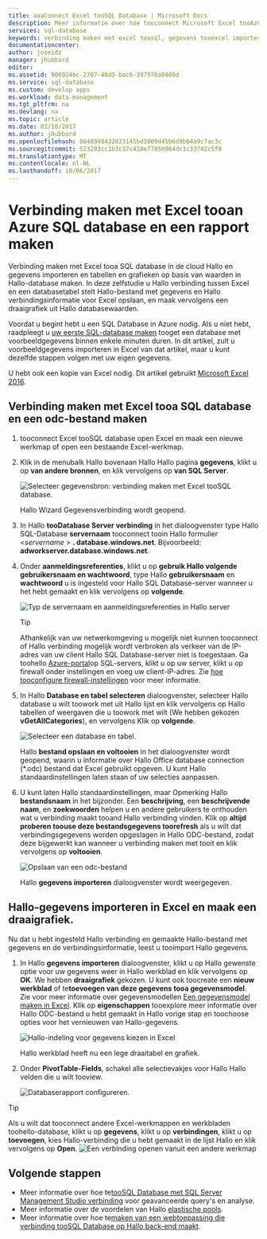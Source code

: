 ```yaml
---
title: aaaConnect Excel tooSQL Database | Microsoft Docs
description: Meer informatie over hoe tooconnect Microsoft Excel tooAzure SQL-database in de cloud Hallo. Gegevens importeren in Excel voor rapportage en gegevens verkenning.
services: sql-database
keywords: verbinding maken met excel toosql, gegevens tooexcel importeren
documentationcenter: 
author: joseidz
manager: jhubbard
editor: 
ms.assetid: 906924bc-2707-48d3-bac6-397976a0409d
ms.service: sql-database
ms.custom: develop apps
ms.workload: data-management
ms.tgt_pltfrm: na
ms.devlang: na
ms.topic: article
ms.date: 03/10/2017
ms.author: jhubbard
ms.openlocfilehash: 0048849432023145bd1009d45b6d9b64a9c7ac3c
ms.sourcegitcommit: 523283cc1b3c37c428e77850964dc1c33742c5f0
ms.translationtype: MT
ms.contentlocale: nl-NL
ms.lasthandoff: 10/06/2017
---
```

# <a name="connect-excel-tooan-azure-sql-database-and-create-a-report"></a>Verbinding maken met Excel tooan Azure SQL database en een rapport maken

Verbinding maken met Excel tooa SQL database in de cloud Hallo en gegevens importeren en tabellen en grafieken op basis van waarden in Hallo-database maken. In deze zelfstudie u Hallo verbinding tussen Excel en een databasetabel stelt Hallo-bestand met gegevens en Hallo verbindingsinformatie voor Excel opslaan, en maak vervolgens een draaigrafiek uit Hallo databasewaarden.

Voordat u begint hebt u een SQL Database in Azure nodig. Als u niet hebt, raadpleegt u [uw eerste SQL-database maken](sql-database-get-started-portal.md) tooget een database met voorbeeldgegevens binnen enkele minuten duren. In dit artikel, zult u voorbeeldgegevens importeren in Excel van dat artikel, maar u kunt dezelfde stappen volgen met uw eigen gegevens.

U hebt ook een kopie van Excel nodig. Dit artikel gebruikt [Microsoft Excel 2016](https://products.office.com/).

## <a name="connect-excel-tooa-sql-database-and-create-an-odc-file"></a>Verbinding maken met Excel tooa SQL database en een odc-bestand maken
1. tooconnect Excel tooSQL database open Excel en maak een nieuwe werkmap of open een bestaande Excel-werkmap.
2. Klik in de menubalk Hallo bovenaan Hallo Hallo pagina **gegevens**, klikt u op **van andere bronnen**, en klik vervolgens op **van SQL Server**.
   
   ![Selecteer gegevensbron: verbinding maken met Excel tooSQL database.](./media/sql-database-connect-excel/excel_data_source.png)
   
   Hallo Wizard Gegevensverbinding wordt geopend.
3. In Hallo **tooDatabase Server verbinding** in het dialoogvenster type Hallo SQL-Database **servernaam** tooconnect tooin Hallo formulier <*servername* > **. database.windows.net**. Bijvoorbeeld: **adworkserver.database.windows.net**.
4. Onder **aanmeldingsreferenties**, klikt u op **gebruik Hallo volgende gebruikersnaam en wachtwoord**, type Hallo **gebruikersnaam** en **wachtwoord** u is ingesteld voor Hallo SQL Database-server wanneer u het hebt gemaakt en klik vervolgens op **volgende**.
   
   ![Typ de servernaam en aanmeldingsreferenties in Hallo server](./media/sql-database-connect-excel/connect-to-server.png)
   
   > [!TIP]
   > Afhankelijk van uw netwerkomgeving u mogelijk niet kunnen tooconnect of Hallo verbinding mogelijk wordt verbroken als verkeer van de IP-adres van uw client Hallo SQL Database-server niet is toegestaan. Ga toohello [Azure-portal](https://portal.azure.com/)op SQL-servers, klikt u op uw server, klikt u op firewall onder instellingen en voeg uw client-IP-adres. Zie [hoe tooconfigure firewall-instellingen](sql-database-configure-firewall-settings.md) voor meer informatie.
   > 
   > 
5. In Hallo **Database en tabel selecteren** dialoogvenster, selecteer Hallo database u wilt toowork met uit Hallo lijst en klik vervolgens op Hallo tabellen of weergaven die u toowork met wilt (We hebben gekozen **vGetAllCategories**), en vervolgens Klik op **volgende**.
   
    ![Selecteer een database en tabel.](./media/sql-database-connect-excel/select-database-and-table.png)
   
    Hallo **bestand opslaan en voltooien** in het dialoogvenster wordt geopend, waarin u informatie over Hallo Office database connection (*.odc) bestand dat Excel gebruikt opgeven. U kunt Hallo standaardinstellingen laten staan of uw selecties aanpassen.
6. U kunt laten Hallo standaardinstellingen, maar Opmerking Hallo **bestandsnaam** in het bijzonder. Een **beschrijving**, een **beschrijvende naam**, en **zoekwoorden** helpen u en andere gebruikers te onthouden wat u verbinding maakt tooand Hallo verbinding vinden. Klik op **altijd proberen toouse deze bestandsgegevens toorefresh** als u wilt dat verbindingsgegevens worden opgeslagen in Hallo ODC-bestand, zodat deze bijgewerkt kan wanneer u verbinding maken met tooit en klik vervolgens op **voltooien**.
   
    ![Opslaan van een odc-bestand](./media/sql-database-connect-excel/save-odc-file.png)
   
    Hallo **gegevens importeren** dialoogvenster wordt weergegeven.

## <a name="import-hello-data-into-excel-and-create-a-pivot-chart"></a>Hallo-gegevens importeren in Excel en maak een draaigrafiek.
Nu dat u hebt ingesteld Hallo verbinding en gemaakte Hallo-bestand met gegevens en de verbindingsinformatie, leest u tooimport Hallo gegevens.

1. In Hallo **gegevens importeren** dialoogvenster, klikt u op Hallo gewenste optie voor uw gegevens weer in Hallo werkblad en klik vervolgens op **OK**. We hebben **draaigrafiek** gekozen. U kunt ook toocreate een **nieuw werkblad** of te**toevoegen van deze gegevens tooa gegevensmodel**. Zie voor meer informatie over gegevensmodellen [Een gegevensmodel maken in Excel](https://support.office.com/article/Create-a-Data-Model-in-Excel-87E7A54C-87DC-488E-9410-5C75DBCB0F7B). Klik op **eigenschappen** tooexplore meer informatie over Hallo ODC-bestand u hebt gemaakt in Hallo vorige stap en toochoose opties voor het vernieuwen van Hallo-gegevens.
   
    ![Hallo-indeling voor gegevens kiezen in Excel](./media/sql-database-connect-excel/import-data.png)
   
    Hallo werkblad heeft nu een lege draaitabel en grafiek.
2. Onder **PivotTable-Fields**, schakel alle selectievakjes voor Hallo Hallo velden die u wilt tooview.
   
    ![Databaserapport configureren.](./media/sql-database-connect-excel/power-pivot-results.png)

> [!TIP]
> Als u wilt dat tooconnect andere Excel-werkmappen en werkbladen toohello-database, klikt u op **gegevens**, klikt u op **verbindingen**, klikt u op **toevoegen**, kies Hallo-verbinding die u hebt gemaakt in de lijst Hallo en klik vervolgens op **Open**.
> ![Een verbinding openen vanuit een andere werkmap](./media/sql-database-connect-excel/open-from-another-workbook.png)
> 
> 

## <a name="next-steps"></a>Volgende stappen
* Meer informatie over hoe te[tooSQL Database met SQL Server Management Studio verbinding](sql-database-connect-query-ssms.md) voor geavanceerde query's en analyse.
* Meer informatie over de voordelen van Hallo [elastische pools](sql-database-elastic-pool.md).
* Meer informatie over hoe te[maken van een webtoepassing die verbinding tooSQL Database op Hallo back-end maakt](../app-service-web/web-sites-dotnet-deploy-aspnet-mvc-app-membership-oauth-sql-database.md).

